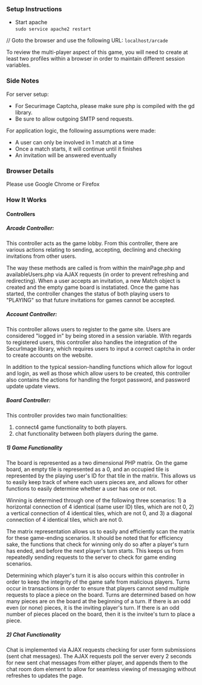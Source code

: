 ### Setup Instructions 
- Start apache  
`sudo service apache2 restart`

// Goto the browser and use the following URL:
`localhost/arcade`

To review the multi-player aspect of this game, you will need to create at least two profiles
within a browser in order to maintain different session variables. 

### Side Notes

For server setup:

- For Securimage Captcha, please make sure php is compiled with the gd library.
- Be sure to allow outgoing SMTP send requests.

For application logic, the following assumptions were made:

- A user can only be involved in 1 match at a time
- Once a match starts, it will continue until it finishes
- An invitation will be answered eventually

### Browser Details 
Please use Google Chrome or Firefox

### How It Works   

#### Controllers

##### Arcade Controller:
This controller acts as the game lobby. From this controller, there are various actions relating to sending, accepting, declining and checking invitations from 
other users. 

The way these methods are called is from within the mainPage.php and availableUsers.php via AJAX requests (in order to prevent refreshing and redirecting).
When a user accepts an invitation, a new Match object is created and the empty game board is instatiated. Once the game has started, the controller changes the status of both playing users to "PLAYING" so that future invitations for games cannot be accepted. 

##### Account Controller:
This controller allows users to register to the game site. Users are considered "logged in" by being stored in a session variable. With regards to registered 
 users, this controller also handles the integration of the SecurImage library, which requires users to input a correct captcha in order to create accounts on 
 the website.

In addition to the typical session-handling functions which allow for logout and login, as well as those which allow users to be created, this controller also contains
 the actions for handling the forgot password, and password update update views. 

##### Board Controller:
This controller provides two main functionalities:
1) connect4 game functionality to both players. 
2) chat functionality between both players during the game.

##### 1) Game Functionality
The board is represented as a two dimensional PHP matrix. On the game board, an empty tile is represented as a 0, and an occupied tile is represented by the playing user's ID for that tile in the matrix. This allows us to easily keep 
 track of where each users pieces are, and allows for other functions to easily determine whether a user has one or not. 

Winning is determined through one of the following three scenarios: 1) a horizontal connection of 4 identical (same user ID) tiles, which are not 0, 2) a vertical connection of 4 identical tiles, which are not 0, and 3) a diagonal connection of 4 identical tiles, which are not 0. 

The matrix representation allows us to easily and efficiently scan the  matrix for these game-ending scenarios. It should be noted that for efficiency sake, the functions that check for winning only do so after a player's turn has ended, and before the next player's turn starts. This keeps us from repeatedly sending requests to the server to check for game ending scenarios.

Determining which player's turn it is also occurs within this controller in order to keep the integrity of the game safe from malicious players. Turns occur in transactions in order to ensure that players cannot send multiple requests to place a piece on the board. Turns are determined based on how many pieces are on the board
 at the beginning of a turn. If there is an odd even (or none) pieces, it is the inviting player's turn. If there is an odd number of pieces placed on the board, then it is the invitee's turn to place a piece. 

##### 2) Chat Functionality
Chat is implemented via AJAX requests checking for user form submissions (sent chat messages). The AJAX requests poll the server every 2 seconds 
for new sent chat messages from either player, and appends them to the chat room dom element to allow for seamless viewing of messaging without 
refreshes to updates the page.
